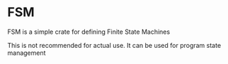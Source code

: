 # FSM

FSM is a simple crate for defining Finite State Machines

This is not recommended for actual use. It can be used
for program state management